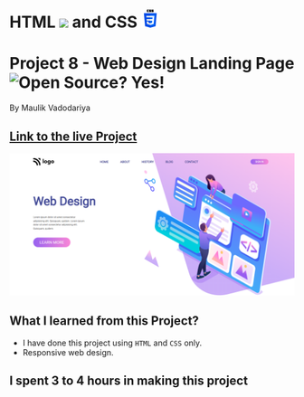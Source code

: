 # HTML ![](https://web-design-landing-web.netlify.app/images/html-5-img.png) and CSS ![](readme-images/css-3-img.png)

# Project 8 - Web Design Landing Page ![Open Source? Yes!](https://badgen.net/badge/Open%20Source%20%3F/Yes%21/blue?icon=github)

By Maulik Vadodariya

## [Link to the live Project](https://web-design-landing-web.netlify.app/)

![Completed Website](./readme-images/ScreenShot-20221109182826.png)

## What I learned from this Project?

- I have done this project using `HTML` and `CSS` only.
- Responsive web design.

## I spent 3 to 4 hours in making this project

